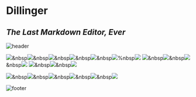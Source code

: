 # Dillinger
## _The Last Markdown Editor, Ever_

![header](https://capsule-render.vercel.app/api?type=waving&color=F49859&height=300&section=header&text=deliyami&fontSize=90&fontColor=ffffff)


<img src="https://img.shields.io/badge/HTML5-E34F26?style=flat-square&logo=HTML5&logoColor=white"/>&nbsp<img src="https://img.shields.io/badge/CSS3-1572B6?style=flat-square&logo=CSS3&logoColor=white"/>&nbsp<img src="https://img.shields.io/badge/JavaScript-F7DF1E?style=flat-square&logo=JavaScript&logoColor=white"/>&nbsp<img src="https://img.shields.io/badge/TypeScript-3178C6?style=flat-square&logo=TypeScript&logoColor=white"/>&nbsp<img src="https://img.shields.io/badge/Java-007396?style=flat-square&logo=Java&logoColor=white"/>&nbsp<img src="https://img.shields.io/badge/Python-3766AB?style=flat-square&logo=Python&logoColor=white"/>%nbsp<img src="https://img.shields.io/badge/Ruby-CC342D?style=flat-square&logo=Ruby&logoColor=white"/>
<img src="https://img.shields.io/badge/React-61DAFB?style=flat-square&logo=React&logoColor=white"/>&nbsp<img src="https://img.shields.io/badge/Vue.js-4FC08D?style=flat-square&logo=Vue.js&logoColor=white"/>&nbsp<img src="https://img.shields.io/badge/Laravel-FF2D20?style=flat-square&logo=Laravel&logoColor=white"/>&nbsp<img src="https://img.shields.io/badge/Ruby%20on%20Rails-CC0000?style=flat-square&logo=Ruby%20on%20Rails&logoColor=white"/>
<img src="https://img.shields.io/badge/Socket.io-010101?style=flat-square&logo=Socket.io&logoColor=white"/>&nbsp<img src="https://img.shields.io/badge/WebRTC-333333?style=flat-square&logo=WebRTC&logoColor=white"/>&nbsp<img src="https://img.shields.io/badge/Three.js-000000?style=flat-square&logo=Three.js&logoColor=white"/>

<img src="https://img.shields.io/badge/Figma-F24E1E?style=flat-square&logo=Figma&logoColor=white"/>&nbsp<img src="https://img.shields.io/badge/GitHub-181717?style=flat-square&logo=GitHub&logoColor=white"/>&nbsp<img src="https://img.shields.io/badge/Adobe%20Photoshop-31A8FF?style=flat-square&logo=Adobe%20Photoshop&logoColor=white"/>&nbsp<img src="https://img.shields.io/badge/Android%20Studio-3DDC84?style=flat-square&logo=Android%20Studio&logoColor=white"/>&nbsp<img src="https://img.shields.io/badge/Visual%20Studio%20Code-007ACC?style=flat-square&logo=Visual%20Studio%20Code&logoColor=white"/>&nbsp<img src="https://img.shields.io/badge/pixiv-0096FA?style=flat-square&logo=pixiv&logoColor=white"/>

![footer](https://capsule-render.vercel.app/api?type=wave&reversal=true&color=F49859&height=300)

<!--
**deliyami/deliyami** is a ✨ _special_ ✨ repository because its `README.md` (this file) appears on your GitHub profile.

Here are some ideas to get you started:

- 🔭 I’m currently working on ...
- 🌱 I’m currently learning ...
- 👯 I’m looking to collaborate on ...
- 🤔 I’m looking for help with ...
- 💬 Ask me about ...
- 📫 How to reach me: ...
- 😄 Pronouns: ...
- ⚡ Fun fact: ...
-->
